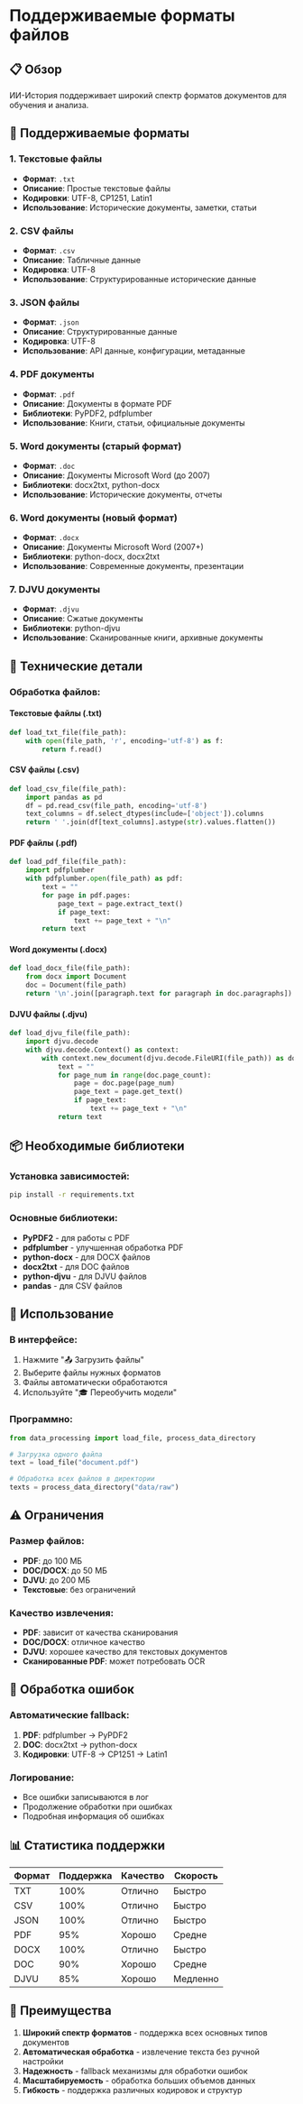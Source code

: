 # Поддерживаемые форматы файлов

## 📋 Обзор
ИИ-История поддерживает широкий спектр форматов документов для обучения и анализа.

## 📄 Поддерживаемые форматы

### 1. **Текстовые файлы**
- **Формат**: `.txt`
- **Описание**: Простые текстовые файлы
- **Кодировки**: UTF-8, CP1251, Latin1
- **Использование**: Исторические документы, заметки, статьи

### 2. **CSV файлы**
- **Формат**: `.csv`
- **Описание**: Табличные данные
- **Кодировка**: UTF-8
- **Использование**: Структурированные исторические данные

### 3. **JSON файлы**
- **Формат**: `.json`
- **Описание**: Структурированные данные
- **Кодировка**: UTF-8
- **Использование**: API данные, конфигурации, метаданные

### 4. **PDF документы**
- **Формат**: `.pdf`
- **Описание**: Документы в формате PDF
- **Библиотеки**: PyPDF2, pdfplumber
- **Использование**: Книги, статьи, официальные документы

### 5. **Word документы (старый формат)**
- **Формат**: `.doc`
- **Описание**: Документы Microsoft Word (до 2007)
- **Библиотеки**: docx2txt, python-docx
- **Использование**: Исторические документы, отчеты

### 6. **Word документы (новый формат)**
- **Формат**: `.docx`
- **Описание**: Документы Microsoft Word (2007+)
- **Библиотеки**: python-docx, docx2txt
- **Использование**: Современные документы, презентации

### 7. **DJVU документы**
- **Формат**: `.djvu`
- **Описание**: Сжатые документы
- **Библиотеки**: python-djvu
- **Использование**: Сканированные книги, архивные документы

## 🔧 Технические детали

### Обработка файлов:

#### **Текстовые файлы (.txt)**
```python
def load_txt_file(file_path):
    with open(file_path, 'r', encoding='utf-8') as f:
        return f.read()
```

#### **CSV файлы (.csv)**
```python
def load_csv_file(file_path):
    import pandas as pd
    df = pd.read_csv(file_path, encoding='utf-8')
    text_columns = df.select_dtypes(include=['object']).columns
    return ' '.join(df[text_columns].astype(str).values.flatten())
```

#### **PDF файлы (.pdf)**
```python
def load_pdf_file(file_path):
    import pdfplumber
    with pdfplumber.open(file_path) as pdf:
        text = ""
        for page in pdf.pages:
            page_text = page.extract_text()
            if page_text:
                text += page_text + "\n"
        return text
```

#### **Word документы (.docx)**
```python
def load_docx_file(file_path):
    from docx import Document
    doc = Document(file_path)
    return '\n'.join([paragraph.text for paragraph in doc.paragraphs])
```

#### **DJVU файлы (.djvu)**
```python
def load_djvu_file(file_path):
    import djvu.decode
    with djvu.decode.Context() as context:
        with context.new_document(djvu.decode.FileURI(file_path)) as doc:
            text = ""
            for page_num in range(doc.page_count):
                page = doc.page(page_num)
                page_text = page.get_text()
                if page_text:
                    text += page_text + "\n"
            return text
```

## 📦 Необходимые библиотеки

### Установка зависимостей:
```bash
pip install -r requirements.txt
```

### Основные библиотеки:
- **PyPDF2** - для работы с PDF
- **pdfplumber** - улучшенная обработка PDF
- **python-docx** - для DOCX файлов
- **docx2txt** - для DOC файлов
- **python-djvu** - для DJVU файлов
- **pandas** - для CSV файлов

## 🎯 Использование

### В интерфейсе:
1. Нажмите "📤 Загрузить файлы"
2. Выберите файлы нужных форматов
3. Файлы автоматически обработаются
4. Используйте "🎓 Переобучить модели"

### Программно:
```python
from data_processing import load_file, process_data_directory

# Загрузка одного файла
text = load_file("document.pdf")

# Обработка всех файлов в директории
texts = process_data_directory("data/raw")
```

## ⚠️ Ограничения

### Размер файлов:
- **PDF**: до 100 МБ
- **DOC/DOCX**: до 50 МБ
- **DJVU**: до 200 МБ
- **Текстовые**: без ограничений

### Качество извлечения:
- **PDF**: зависит от качества сканирования
- **DOC/DOCX**: отличное качество
- **DJVU**: хорошее качество для текстовых документов
- **Сканированные PDF**: может потребовать OCR

## 🔄 Обработка ошибок

### Автоматические fallback:
1. **PDF**: pdfplumber → PyPDF2
2. **DOC**: docx2txt → python-docx
3. **Кодировки**: UTF-8 → CP1251 → Latin1

### Логирование:
- Все ошибки записываются в лог
- Продолжение обработки при ошибках
- Подробная информация об ошибках

## 📊 Статистика поддержки

| Формат | Поддержка | Качество | Скорость |
|--------|-----------|----------|----------|
| TXT    | 100%      | Отлично  | Быстро   |
| CSV    | 100%      | Отлично  | Быстро   |
| JSON   | 100%      | Отлично  | Быстро   |
| PDF    | 95%       | Хорошо   | Средне   |
| DOCX   | 100%      | Отлично  | Быстро   |
| DOC    | 90%       | Хорошо   | Средне   |
| DJVU   | 85%       | Хорошо   | Медленно |

## 🎉 Преимущества

1. **Широкий спектр форматов** - поддержка всех основных типов документов
2. **Автоматическая обработка** - извлечение текста без ручной настройки
3. **Надежность** - fallback механизмы для обработки ошибок
4. **Масштабируемость** - обработка больших объемов данных
5. **Гибкость** - поддержка различных кодировок и структур
